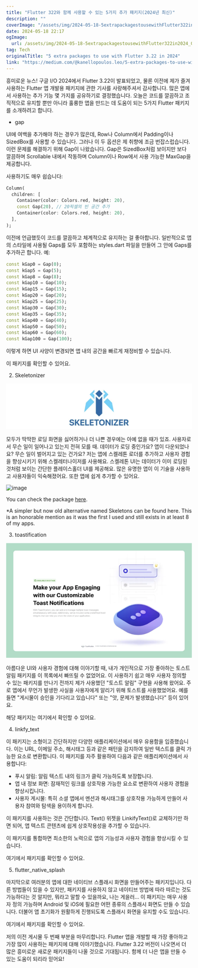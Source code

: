 ```yaml
---
title: "Flutter 322와 함께 사용할 수 있는 5가지 추가 패키지(2024년 최신)"
description: ""
coverImage: "/assets/img/2024-05-18-5extrapackagestousewithFlutter322in2024_0.png"
date: 2024-05-18 22:17
ogImage: 
  url: /assets/img/2024-05-18-5extrapackagestousewithFlutter322in2024_0.png
tag: Tech
originalTitle: "5 extra packages to use with Flutter 3.22 in 2024"
link: "https://medium.com/@kanellopoulos.leo/5-extra-packages-to-use-with-flutter-3-22-in-2024-81a0d8afc78b"
---
```



흥미로운 뉴스! 구글 I/O 2024에서 Flutter 3.22이 발표되었고, 물론 이전에 제가 즐겨 사용하는 Flutter 앱 개발용 패키지에 관한 기사를 사랑해주셔서 감사합니다. 많은 앱에서 사용하는 추가 기능 몇 가지를 공유하기로 결정했습니다. 오늘은 코드를 깔끔하고 조직적으로 유지할 뿐만 아니라 훌륭한 앱을 만드는 데 도움이 되는 5가지 Flutter 패키지를 소개하려고 합니다.

- gap

UI에 여백을 추가해야 하는 경우가 많은데, Row나 Column에서 Padding이나 SizedBox를 사용할 수 있습니다. 그러나 이 두 옵션은 제 취향에 조금 번잡스럽습니다. 이런 문제를 해결하기 위해 Gap이 나왔습니다. Gap은 SizedBox처럼 보이지만 보다 깔끔하며 Scrollable 내에서 작동하며 Column이나 Row에서 사용 가능한 MaxGap을 제공합니다.

사용하기도 매우 쉽습니다:

<div class="content-ad"></div>

```dart
Column(
  children: [
    Container(color: Colors.red, height: 20),
    const Gap(20), // 20픽셀의 빈 공간 추가
    Container(color: Colors.red, height: 20),
  ],
);
```

이전에 언급했듯이 코드를 깔끔하고 체계적으로 유지하는 걸 좋아합니다. 일반적으로 앱의 스타일에 사용될 Gaps를 모두 포함하는 styles.dart 파일을 만들어 그 안에 Gaps를 추가하곤 합니다. 예:

```dart
const kGap0 = Gap(0);
const kGap5 = Gap(5);
const kGap8 = Gap(8);
const kGap10 = Gap(10);
const kGap15 = Gap(15);
const kGap20 = Gap(20);
const kGap25 = Gap(25);
const kGap30 = Gap(30);
const kGap35 = Gap(35);
const kGap40 = Gap(40);
const kGap50 = Gap(50);
const kGap60 = Gap(60);
const kGap100 = Gap(100);
```

이렇게 하면 UI 사양이 변경되면 앱 내의 공간을 빠르게 재정비할 수 있습니다.


<div class="content-ad"></div>

이 패키지를 확인할 수 있어요.

2. Skeletonizer

![](/assets/img/2024-05-18-5extrapackagestousewithFlutter322in2024_0.png)

모두가 딱딱한 로딩 화면을 싫어하거나 더 나쁜 경우에는 아예 없을 때가 있죠. 사용자로서 무슨 일이 일어나고 있는지 전혀 모를 때. 데이터가 로딩 중인가요? 앱이 다운되었나요? 무슨 일이 벌어지고 있는 건가요? 저는 앱에 스켈레톤 로더를 추가하고 사용자 경험을 향상시키기 위해 스켈레터나이저를 사용해요. 스켈레톤 UI는 데이터가 이미 로딩된 것처럼 보이는 간단한 플레이스홀더 UI를 제공해요. 많은 유명한 앱이 이 기술을 사용하고 사용자들이 익숙해졌어요. 또한 앱에 쉽게 추가할 수 있어요.

<div class="content-ad"></div>


![image](https://miro.medium.com/v2/resize:fit:776/0*SxYiRxewtRIFNa4e.gif)

You can check the package [here](link).

*A simpler but now old alternative named Skeletons can be found here. This is an honorable mention as it was the first I used and still exists in at least 8 of my apps.

3. toastification


<div class="content-ad"></div>

![이미지](/assets/img/2024-05-18-5extrapackagestousewithFlutter322in2024_1.png)

아름다운 UI와 사용자 경험에 대해 이야기할 때, 내가 개인적으로 가장 좋아하는 토스트 알림 패키지를 이 목록에서 빠뜨릴 수 없었어요. 이 사용하기 쉽고 매우 사용자 정의할 수 있는 패키지를 만나기 전까지 제가 사용했던 "토스트 알림" 구현을 사용해 왔어요. 주로 앱에서 무언가 발생한 사실을 사용자에게 알리기 위해 토스트를 사용했었어요. 예를 들면 "게시물이 승인을 기다리고 있습니다" 또는 "앗, 문제가 발생했습니다" 등이 있어요.

해당 패키지는 여기에서 확인할 수 있어요.

4. linkfy_text

<div class="content-ad"></div>

이 패키지는 소형이고 간단하지만 다양한 애플리케이션에서 매우 유용함을 입증했습니다. 이는 URL, 이메일 주소, 해시태그 등과 같은 패턴을 감지하여 일반 텍스트를 클릭 가능한 요소로 변환합니다. 이 패키지를 자주 활용하여 다음과 같은 애플리케이션에서 사용합니다:

- 푸시 알림: 알림 텍스트 내의 링크가 클릭 가능하도록 보장합니다.
- 앱 내 정보 화면: 잠재적인 링크를 상호작용 가능한 요소로 변환하여 사용자 경험을 향상시킵니다.
- 사용자 게시물: 특히 소셜 앱에서 멘션과 해시태그를 상호작용 가능하게 만들어 사용자 참여와 탐색을 용이하게 합니다.

이 패키지를 사용하는 것은 간단합니다. Text() 위젯을 LinkifyText()로 교체하기만 하면 되어, 앱 텍스트 콘텐츠에 쉽게 상호작용성을 추가할 수 있습니다.

이 패키지를 통합하면 최소한의 노력으로 앱의 기능성과 사용자 경험을 향상시킬 수 있습니다.

<div class="content-ad"></div>

여기에서 패키지를 확인할 수 있어요.

5. flutter_native_splash

마지막으로 여러분의 앱에 대한 네이티브 스플래시 화면을 만들어주는 패키지입니다. 다른 방법들이 있을 수 있지만, 패키지를 사용하지 않고 네이티브 방법에 따라 따르는 것도 가능하다는 것 알지만, 뭐라고 말할 수 있을까요, 나는 게을러... 이 패키지는 매우 사용자 정의 가능하며 Android 및 iOS에 필요한 어떤 종류의 스플래시 화면도 만들 수 있습니다. 더불어 앱 초기화가 원활하게 진행되도록 스플래시 화면을 유지할 수도 있습니다.

여기에서 패키지를 확인할 수 있어요.

<div class="content-ad"></div>

저의 이전 게시물 두 번째 부분을 마무리합니다. Flutter 앱을 개발할 때 가장 좋아하고 가장 많이 사용하는 패키지에 대해 이야기했습니다. Flutter 3.22 버전이 나오면서 더 많은 흥미로운 새로운 패키지들이 나올 것으로 기대됩니다. 함께 더 나은 앱을 만들 수 있는 도움이 되리라 믿어요!